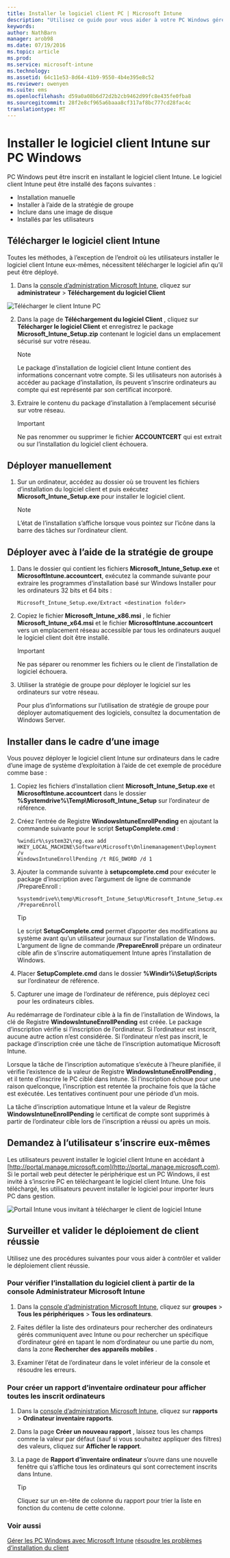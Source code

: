 ```yaml
---
title: Installer le logiciel client PC | Microsoft Intune
description: "Utilisez ce guide pour vous aider à votre PC Windows gérés par le logiciel client Microsoft Intune."
keywords: 
author: NathBarn
manager: arob98
ms.date: 07/19/2016
ms.topic: article
ms.prod: 
ms.service: microsoft-intune
ms.technology: 
ms.assetid: 64c11e53-8d64-41b9-9550-4b4e395e8c52
ms.reviewer: owenyen
ms.suite: ems
ms.openlocfilehash: d59a0a08b6d72d2b2cb9462d99fc8e435fe0fba8
ms.sourcegitcommit: 28f2e8cf965a6baaa8cf317af8bc777cd28fac4c
translationtype: MT
---
```

# Installer le logiciel client Intune sur PC Windows
PC Windows peut être inscrit en installant le logiciel client Intune. Le logiciel client Intune peut être installé des façons suivantes :

- Installation manuelle
- Installer à l’aide de la stratégie de groupe
- Inclure dans une image de disque
- Installés par les utilisateurs

## Télécharger le logiciel client Intune

Toutes les méthodes, à l’exception de l’endroit où les utilisateurs installer le logiciel client Intune eux-mêmes, nécessitent télécharger le logiciel afin qu’il peut être déployé.

1.  Dans la [console d’administration Microsoft Intune](https://manage.microsoft.com/), cliquez sur **administrateur** &gt; **Téléchargement du logiciel Client**

  ![Télécharger le client Intune PC](../media/pc-sa-client-download.png)

2.  Dans la page de **Téléchargement du logiciel Client** , cliquez sur **Télécharger le logiciel Client** et enregistrez le package **Microsoft_Intune_Setup.zip** contenant le logiciel dans un emplacement sécurisé sur votre réseau.

    > [!NOTE]
    > Le package d’installation de logiciel client Intune contient des informations concernant votre compte. Si les utilisateurs non autorisés à accéder au package d’installation, ils peuvent s’inscrire ordinateurs au compte qui est représenté par son certificat incorporé.

3.  Extraire le contenu du package d’installation à l’emplacement sécurisé sur votre réseau.

    > [!IMPORTANT]
    > Ne pas renommer ou supprimer le fichier **ACCOUNTCERT** qui est extrait ou sur l’installation du logiciel client échouera.

## Déployer manuellement

1.  Sur un ordinateur, accédez au dossier où se trouvent les fichiers d’installation du logiciel client et puis exécutez **Microsoft_Intune_Setup.exe** pour installer le logiciel client.

    > [!NOTE]
    > L’état de l’installation s’affiche lorsque vous pointez sur l’icône dans la barre des tâches sur l’ordinateur client.

## Déployer avec à l’aide de la stratégie de groupe

1.  Dans le dossier qui contient les fichiers **Microsoft_Intune_Setup.exe** et **MicrosoftIntune.accountcert**, exécutez la commande suivante pour extraire les programmes d’installation basé sur Windows Installer pour les ordinateurs 32 bits et 64 bits :

    ```
    Microsoft_Intune_Setup.exe/Extract <destination folder>
    ```

2.  Copiez le fichier **Microsoft_Intune_x86.msi** , le fichier **Microsoft_Intune_x64.msi** et le fichier **MicrosoftIntune.accountcert** vers un emplacement réseau accessible par tous les ordinateurs auquel le logiciel client doit être installé.

    > [!IMPORTANT]
    > Ne pas séparer ou renommer les fichiers ou le client de l’installation de logiciel échouera.

3.  Utiliser la stratégie de groupe pour déployer le logiciel sur les ordinateurs sur votre réseau.

    Pour plus d’informations sur l’utilisation de stratégie de groupe pour déployer automatiquement des logiciels, consultez la documentation de Windows Server.

## Installer dans le cadre d’une image
Vous pouvez déployer le logiciel client Intune sur ordinateurs dans le cadre d’une image de système d’exploitation à l’aide de cet exemple de procédure comme base :

1.  Copiez les fichiers d’installation client **Microsoft_Intune_Setup.exe** et **MicrosoftIntune.accountcert** dans le dossier **%Systemdrive%\Temp\Microsoft_Intune_Setup** sur l’ordinateur de référence.

2.  Créez l’entrée de Registre **WindowsIntuneEnrollPending** en ajoutant la commande suivante pour le script **SetupComplete.cmd** :

    ```
    %windir%\system32\reg.exe add HKEY_LOCAL_MACHINE\Software\Microsoft\Onlinemanagement\Deployment /v
    WindowsIntuneEnrollPending /t REG_DWORD /d 1
    ```

3.  Ajouter la commande suivante à **setupcomplete.cmd** pour exécuter le package d’inscription avec l’argument de ligne de commande /PrepareEnroll :

    ```
    %systemdrive%\temp\Microsoft_Intune_Setup\Microsoft_Intune_Setup.exe /PrepareEnroll
    ```
    > [!TIP]
    > Le script **SetupComplete.cmd** permet d’apporter des modifications au système avant qu’un utilisateur journaux sur l’installation de Windows. L’argument de ligne de commande **/PrepareEnroll** prépare un ordinateur cible afin de s’inscrire automatiquement Intune après l’installation de Windows.

4.  Placer **SetupComplete.cmd** dans le dossier **%Windir%\Setup\Scripts** sur l’ordinateur de référence.

5.  Capturer une image de l’ordinateur de référence, puis déployez ceci pour les ordinateurs cibles.

Au redémarrage de l’ordinateur cible à la fin de l’installation de Windows, la clé de Registre **WindowsIntuneEnrollPending** est créée. Le package d’inscription vérifie si l’inscription de l’ordinateur. Si l’ordinateur est inscrit, aucune autre action n’est considérée. Si l’ordinateur n’est pas inscrit, le package d’inscription crée une tâche de l’inscription automatique Microsoft Intune.

Lorsque la tâche de l’inscription automatique s’exécute à l’heure planifiée, il vérifie l’existence de la valeur de Registre **WindowsIntuneEnrollPending** , et il tente d’inscrire le PC ciblé dans Intune. Si l’inscription échoue pour une raison quelconque, l’inscription est retentée la prochaine fois que la tâche est exécutée. Les tentatives continuent pour une période d’un mois.

La tâche d’inscription automatique Intune et la valeur de Registre **WindowsIntuneEnrollPending** le certificat de compte sont supprimés à partir de l’ordinateur cible lors de l’inscription a réussi ou après un mois.

## Demandez à l’utilisateur s’inscrire eux-mêmes

Les utilisateurs peuvent installer le logiciel client Intune en accédant à [http://portal.manage.microsoft.com](http://portal..manage.microsoft.com). Si le portail web peut détecter le périphérique est un PC Windows, il est invité à s’inscrire PC en téléchargeant le logiciel client Intune. Une fois téléchargé, les utilisateurs peuvent installer le logiciel pour importer leurs PC dans gestion.

![Portail Intune vous invitant à télécharger le client de logiciel Intune](../media/software-client-download.png)

## Surveiller et valider le déploiement de client réussie
Utilisez une des procédures suivantes pour vous aider à contrôler et valider le déploiement client réussie.

### Pour vérifier l’installation du logiciel client à partir de la console Administrateur Microsoft Intune

1.  Dans la [console d’administration Microsoft Intune](https://manage.microsoft.com/), cliquez sur **groupes** &gt; **Tous les périphériques** &gt; **Tous les ordinateurs**.

2.  Faites défiler la liste des ordinateurs pour rechercher des ordinateurs gérés communiquent avec Intune ou pour rechercher un spécifique d’ordinateur géré en tapant le nom d’ordinateur ou une partie du nom, dans la zone **Rechercher des appareils mobiles** .

3.  Examiner l’état de l’ordinateur dans le volet inférieur de la console et résoudre les erreurs.

### Pour créer un rapport d’inventaire ordinateur pour afficher toutes les inscrit ordinateurs

1.  Dans la [console d’administration Microsoft Intune](https://manage.microsoft.com/), cliquez sur **rapports** &gt; **Ordinateur inventaire rapports**.

2.  Dans la page **Créer un nouveau rapport** , laissez tous les champs comme la valeur par défaut (sauf si vous souhaitez appliquer des filtres) des valeurs, cliquez sur **Afficher le rapport**.

3.  La page de **Rapport d’inventaire ordinateur** s’ouvre dans une nouvelle fenêtre qui s’affiche tous les ordinateurs qui sont correctement inscrits dans Intune.

    > [!TIP]
    > Cliquez sur un en-tête de colonne du rapport pour trier la liste en fonction du contenu de cette colonne.


### Voir aussi
[Gérer les PC Windows avec Microsoft Intune](manage-windows-pcs-with-microsoft-intune.md)
[résoudre les problèmes d’installation du client](../troubleshoot/troubleshoot-client-setup-in-microsoft-intune)
